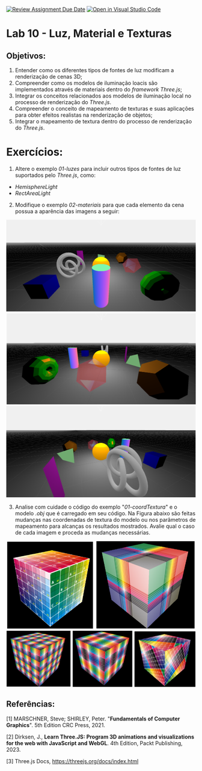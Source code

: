 [![Review Assignment Due Date](https://classroom.github.com/assets/deadline-readme-button-22041afd0340ce965d47ae6ef1cefeee28c7c493a6346c4f15d667ab976d596c.svg)](https://classroom.github.com/a/_7_S340Q)
[![Open in Visual Studio Code](https://classroom.github.com/assets/open-in-vscode-2e0aaae1b6195c2367325f4f02e2d04e9abb55f0b24a779b69b11b9e10269abc.svg)](https://classroom.github.com/online_ide?assignment_repo_id=15459959&assignment_repo_type=AssignmentRepo)
# Lab 10 - Luz, Material e Texturas

## Objetivos:

1. Entender como os diferentes tipos de fontes de luz modificam a renderização de cenas 3D;
2. Compreender como os modelos de iluminação loacis são implementados através de materiais dentro do *framework Three.js*;
3. Integrar os conceitos relacionados aos modelos de iluminação local no processo de renderização do *Three.js*.
4. Compreender o conceito de mapeamento de texturas e suas aplicações para obter efeitos realistas na renderização de objetos;
5. Integrar o mapeamento de textura dentro do processo de renderização do *Three.js*.

# Exercícios:

1. Altere o exemplo *01-luzes* para incluir outros tipos de fontes de luz suportados pelo *Three.js*, como:

* *HemisphereLight*
* *RectAreaLight*

2. Modifique o exemplo *02-materiais* para que cada elemento da cena possua a aparência das imagens a seguir:

<img src="./images/Fig1-a.png" > 
<img src="./images/Fig1-b.png"> 
<img src="./images/Fig1-c.png"> 

3. Analise com cuidade o código do exemplo "*01-coordTextura*" e o modelo *.obj* que é carregado em seu código. Na Figura abaixo são feitas mudanças nas coordenadas de textura do modelo ou nos parâmetros de mapeamento para alcanças os resultados mostrados. Avalie qual o caso de cada imagem e proceda as mudanças necessárias. 

<img src="./images/Fig2-a.png">  <img src="./images/Fig2-b.png"> 

## Referências:

[1] MARSCHNER, Steve; SHIRLEY, Peter. "**Fundamentals of Computer Graphics**". 5th Edition CRC Press, 2021.

[2] Dirksen, J., **Learn Three.JS: Program 3D animations and visualizations for the web with JavaScript and WebGL**. 4th Edition, Packt Publishing, 2023.

[3] Three.js Docs, https://threejs.org/docs/index.html
